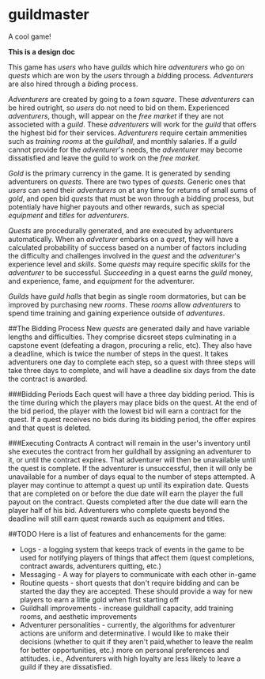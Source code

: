 # guildmaster
A cool game!


**This is a design doc**


This game has *users* who have *guilds* which hire *adventurers* who go on *quests* which are won by the *users* through a *bid*ding process. *Adventurers* are also hired through a *bid*ing process. 


*Adventurers* are created by going to a *town square*. These *adventurers* can be hired outright, so *users* do not need to bid on them. Experienced *adventurers*, though, will appear on the *free market* if they are not associeted with a *guild*. These *adventurers* will work for the *guild* that offers the highest bid for their services. *Adventurers* require certain ammenities such as *training rooms* at the *guildhall*, and monthly salaries. If a *guild* cannot provide for the *adventurer*'s needs, the *adventurer* may become dissatisfied and leave the guild to work on the *free market*.


*Gold* is the primary currency in the game. It is generated by sending adventurers on *quests*. There are two types of *quests*. Generic ones that *users* can send their *adventurers* on at any time for returns of small sums of *gold*, and open bid *quests* that must be won through a bidding process, but potentialy have higher payouts and other rewards, such as special *equipment* and *titles* for *adventurers*.


*Quests* are procedurally generated, and are executed by adventurers automatically. When an *adveturer* embarks on a *quest*, they will have a calculated probability of success based on a number of factors including the difficulty and challenges involved in the *quest* and the *adventurer*'s experience level and *skills*. Some *quests* may require specific *skills* for the *adventurer* to be successful. *Succeeding* in a quest earns the *guild* money, and experience, fame, and *equipment* for the adventurer. 


*Guilds* have *guild halls* that begin as single room dormatories, but can be improved by purchasing new *rooms*. These *rooms* allow *adventurers* to spend time training and gaining experience outside of *adventures*.

##The Bidding Process
New *quests* are generated daily and have variable lengths and difficulties. They comprise dicsreet steps culminating in a capstone event (defeating a dragon, procuring a relic, etc). They also have a deadline, which is twice the number of steps in the quest. It takes adventurers one day to complete each step, so a quest with three steps will take three days to complete, and will have a deadline six days from the date the contract is awarded. 

###Bidding Periods
Each quest will have a three day bidding period. This is the time during which the players may place bids on the quest. At the end of the bid period, the player with the lowest bid will earn a contract for the quest. If a quest receives no bids during its bidding period, the offer expires and that quest is deleted.

###Executing Contracts
A contract will remain in the user's inventory until she executes the contract from her guildhall by assigning an adventurer to it, or until the contract expires. That adventurer will then be unavailable until the quest is complete. If the adventurer is unsuccessful, then it will only be unavailable for a number of days equal to the number of steps attempted. A player may continue to attempt a quest up until its expiration date. Quests that are completed on or before the due date will earn the player the full payout on the contract. Quests completed after the due date will earn the player half of his bid. Adventurers who complete quests beyond the deadline will still earn quest rewards such as equipment and titles.

##TODO
Here is a list of features and enhancements for the game:
- Logs - a logging system that keeps track of events in the game to be used for notifying players of things that affect them (quest completions, contract awards, adventurers quitting, etc.)
- Messaging - A way for players to communicate with each other in-game
- Routine quests - short quests that don't require bidding and can be started the day they are accepted. These should provide a way for new players to earn a little gold when first starting off
- Guildhall improvements - increase guildhall capacity, add training rooms, and aesthetic improvements
- Adventurer personalities - currently, the algorithms for adventurer actions are uniform and determinative. I would like to make their decisions (whether to quit if they aren't paid,whether to leave the realm for better opportunities, etc.) more on personal preferences and attitudes. i.e., Adventurers with high loyalty are less likely to leave a guild if they are dissatisfied.
